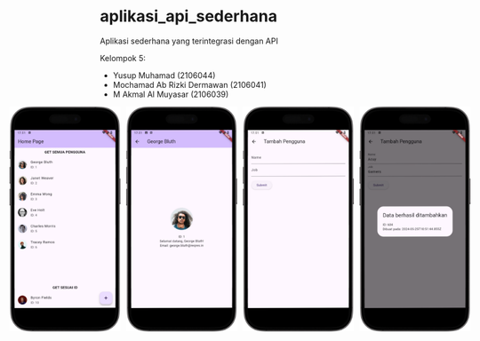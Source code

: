 # aplikasi_api_sederhana
Aplikasi sederhana yang terintegrasi dengan API

Kelompok 5:
- Yusup Muhamad (2106044)
- Mochamad Ab Rizki Dermawan (2106041)
- M Akmal Al Muyasar (2106039)

<div style="display: flex; justify-content: center;">
    <img style="margin-right: 10px;" width="200px" src="./mockup/1.png" alt="Tampilan Home" />
    <img style="margin-right: 10px;" width="200px" src="./mockup/2.png" alt="Tampilan Detail Pengguna" />
    <img style="margin-right: 10px;" width="200px" src="./mockup/3.png" alt="Tampilan Form" />
    <img width="200px" src="./mockup/4.png" alt="Tampilan Berhasil Kirim Data Form" />
</div>
